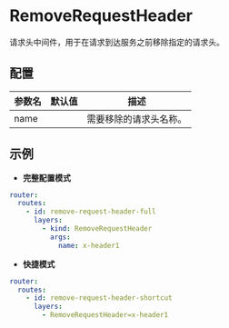 # RemoveRequestHeader

请求头中间件，用于在请求到达服务之前移除指定的请求头。

## 配置

| 参数名  | 默认值 | 描述          |
|------|-----|-------------|
| name |     | 需要移除的请求头名称。 |

## 示例

- **完整配置模式**

```yaml
router:
  routes:
    - id: remove-request-header-full
      layers:
        - kind: RemoveRequestHeader
          args:
            name: x-header1
```

- **快捷模式**

```yaml
router:
  routes:
    - id: remove-request-header-shortcut
      layers:
        - RemoveRequestHeader=x-header1
```